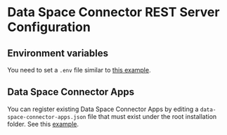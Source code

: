 # Data Space Connector REST Server Configuration

## Environment variables

You need to set a `.env` file similar to [this example](../.env.example).

## Data Space Connector Apps

You can register existing Data Space Connector Apps by editing a `data-space-connector-apps.json` file that must exist under the root installation folder. See this [example](../data-space-connector-apps-example.json).
